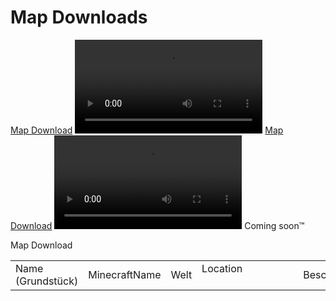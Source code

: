 <show-structure depth="0"/>

# Map Downloads

<tabs>
<tab title="1.19 Community Server">
<a href="https://drive.google.com/file/d/1Fi5ciIlGYr2B3KRIZHX6ArWtTY14I0K3/">Map Download</a>
<video src="https://www.youtube.com/watch?v=qIeR1H9HZ38%26ab_channel=CastCrafter"/>
<br/>
<br/>
<chapter title="Die wichtigsten Cords" collapsible="true">
<table>
<tr><td>Name (Grundstück)</td><td>MinecraftName</td><td>Welt</td><td>Location                                   </td><td>Beschreibung</td></tr>
<tr><td>Spawn &amp; Scoreboards</td><td>-/-</td><td>Overworld</td><td><code>0 110 0</code></td><td>Der Spawn mit ScoreBoards für Spielzeit und Währung. In der Umgebung befinden sich natürlich viele kleinere Grundstücke unterschiedlicher Qualität</td></tr>
<tr><td>Nether Decke</td><td>-/-</td><td>Nether</td><td><code>0 150 0</code></td><td>Der Shopping District des Servers und ein Treffpunkt für die Community</td></tr>
<tr><td> </td><td> </td><td> </td><td> </td><td> </td></tr>
<tr><td>Glumanda</td><td><code>MarvinKev</code></td><td>Overworld</td><td><code>5054 128 5384</code></td><td>Ein Glumanda.</td></tr>
<tr><td>Mittelalter Cave Base</td><td><code>Kartoffel_xD</code></td><td>Overworld</td><td><code>6800 66 -2800</code></td><td>-/-</td></tr>
<tr><td>Wasserschloss</td><td><code>Lazy_RGB</code></td><td>Overworld</td><td><code>7655 90 -2841</code></td><td>Unterm Gebäude ist auch noch was. Die 3 umliegenden Inseln gehören auch dazu</td></tr>
<tr><td>BeaconShow &amp; co</td><td><code>TheBjoRedCraft</code></td><td>Overworld</td><td><code>-960 66 974</code></td><td>-/-</td></tr>
<tr><td>Schlucht Mansion &amp; co</td><td><code>Konstantin_S</code>, <code>Feuerball1407</code></td><td>Overworld</td><td><code>-519 134 -590</code></td><td>-/-</td></tr>
<tr><td>Eine Burg mit schöner Umgebung</td><td><code>djhase08</code>, <code>TaubenFrodo</code>, <code>SasaBrix</code></td><td>Overworld</td><td><code>193 111 -2638</code></td><td>Um die Burg befinden sich noch viele weitere Gebäude</td></tr>
<tr><td>Trockengelegte Tempel</td><td><code>Kendorflame</code>, <code>Schaui1609</code>, <code>officialkevl</code></td><td>Overworld</td><td><code>-1680 112 1227</code></td><td>2 Trockengelegte Tempel</td></tr>
<tr><td>Weltkarte</td><td><code>Leming55</code></td><td>Overworld</td><td><code>-66 76 199</code></td><td>-/-</td></tr>
<tr><td>Schloss</td><td><code>LenaLou_</code>, <code>la__laura_</code></td><td>Overworld</td><td><code>-4665 112 -6311</code></td><td>Ist nicht fertig, weil die Lust weg ist, aber sieht trotzdem gut aus. Habe meine Base unterm Schloss aber ist nichts Besonderes</td></tr>
<tr><td>Tempel</td><td><code>BrickCc</code></td><td>Overworld</td><td><code>-6000 106 -2798</code></td><td>-/-</td></tr>
<tr><td>Space Battleship Yamato + Leuchturm</td><td><code>nikola200655</code>, <code>Progeilo</code></td><td>Overworld</td><td><code>538 154 440</code></td><td>Das Anime-Schiff (Nicht fertig :PepeHands:), Leuchtturm, 2 lager von Progeilo, 1 Künstliche Höhle in die das Schiff sollte :z0mCopium: , 2 Baumfarmen ( von Keks kaputt gem.)Sehr viel ist unterirdisch</td></tr>
<tr><td>Speedmarc Base</td><td><code>Speed_Marc</code></td><td>Overworld</td><td><code>-2980 77 9716</code></td><td>-/-</td></tr>
<tr><td>Mansion</td><td>???</td><td>Overworld</td><td><code>-180 94 1053</code></td><td>Das Gebäude steht schon so lange, dass wir gar nicht mehr wissen, wem es gehört</td></tr>
<tr><td>Mensch ärger dich nicht, PvP Arena</td><td><code>Speed_Marc</code></td><td>Overworld</td><td><code>-1371 128 -851</code></td><td>Hier fanden einmal große Spiele statt</td></tr>
<tr><td>Mittelalter Stadt (+ Schiffe + Base)</td><td><code>Jo_field</code></td><td>Overworld</td><td><code>-1196 114 816</code></td><td>Am besten das TP für die Bilder verwenden: <a href="https://discord.com/channels/133198459531558912/851822693657083935/1112103155891699742">Hier</a></td></tr>
<tr><td>Inselbase, Keller und Aquadom</td><td><code>N333999666</code></td><td>Overworld</td><td><code>3116 73 -887</code></td><td>-/-</td></tr>
<tr><td>Netcastle &amp; co.</td><td><code>BlockNic</code>, <code>Twisti_twixi</code>, <code>Fuximus</code>, <code>BlockLukeHD</code>, <code>AlexMaro</code>, <code>Trytan</code>, <code>SirMax</code>, <code>SiderealPuppy90</code>, <code>PowerCraft</code>, <code>Gost|Pixel</code>, <code>Richart3855</code>, <code>Jo_Field</code></td><td>Overworld</td><td><code>-555 218 3903</code></td><td>- Große Netherburg inspiriert von Loony mit vielen Farmen und Redstoneschaltungen, z.B. Goldfabrik, Casino und Google Dino-Game etc.<br/>- Jesus-Statue aus Rio<br/>- Riesiger Steinelefant und vieles mehr in der Umgebung. <img src="netcastle-overview.png" thumbnail="true" width="256"/></td></tr>
<tr><td>Sci-Fi Pyramide</td><td><code>Sheppardt98</code></td><td>Overworld</td><td><code>8435 142 -2721</code></td><td>Das ist physikalisch unmöglich.</td></tr>
<tr><td>Community Tempel</td><td><code>Erzengel_36</code>, <code>Firedr4gon24</code></td><td>Overworld</td><td><code>-2304 100 84</code></td><td>Großer Tempel, welcher viele Spieler des Servers verewigt</td></tr>
<tr><td>Xenus Base</td><td><code>Xenus_LP</code></td><td>Overworld</td><td><code>-2568 114 4036</code></td><td>Großer Militärhafen mit UBooten, einem Kreuzer, Flugzeugen und anderen Fahrzeugen</td></tr>
<tr><td>Strand mit einigen Spielern des Servers&amp; co.</td><td><code>la__laura_</code></td><td>Overworld</td><td><code>-5009 70 -6300</code></td><td>Ein detaillierter Strand mit dutzenden aufwendig erstellten ArmorStands, welche die Community widerspiegeln</td></tr>
<tr><td>Japanische Tempelanlage</td><td><code>Erzengel_36</code>, <code>Firedr4gon24</code></td><td>Overworld</td><td><code>-1140 76 281</code></td><td>Riesige Tempelanlage. Erneut mit vielen Details und ArmorStand Dekorationen</td></tr>
<tr><td>Labor Laserbeast</td><td><code>Laserbeast_</code></td><td>Overworld</td><td><code>-269 46 319</code></td><td>Die Cords sind im Lager bei dem Abschiedsbuch, aber das Labor ist ja gleich eine Etage tiefer in der Erde. Nicht zu übersehen</td></tr>
</table>
</chapter>
</tab>

<tab title="1.18 Community Server">
<a href="https://drive.google.com/file/d/1ofcEedWs0scHFZnC_qTlybHT1dqRXrBp/view">Map Download</a>
<video src="https://www.youtube.com/watch?v=DIsrLx1XOXs%26ab_channel=CastCrafter"/>
<br/>
<br/>
<chapter title="Die wichtigsten Cords" collapsible="true">
<chapter title="Farmen">
<table>
<tr><td> </td><td>Location                                   </td><td>Beschreibung</td></tr>
<tr><td>Größte public Eisenfarm</td><td><code>985 76 398</code></td><td> </td></tr>
<tr><td>Shulker-Farm</td><td><code>8500 160 -3100</code></td><td> </td></tr>
<tr><td>Public Guardien-Farm</td><td><code>-800 85 -2268</code></td><td> </td></tr>
<tr><td>Overworld Piglin-Farm mit 19841 Blöcken Obsidian</td><td><code>3080 65 1966</code></td><td> </td></tr>
</table>
</chapter>
<chapter title="Basen">
<table>
<tr><td> </td><td>Location                                   </td><td>Beschreibung</td></tr>
<tr><td>Heil Klinik (Leider noch Rohbau)</td><td><code>-783 88 -3736</code></td><td> </td></tr>
<tr><td>Das Tal</td><td><code>6587 170 1022</code></td><td> </td></tr>
<tr><td>Detailliertes Grundstück (links) + Beacon-Rainbow mit Mischpult (rechts)</td><td><code>-1597 127 -610</code></td><td>Insgesamt 78 beacons</td></tr>
<tr><td>Farm Loch (links) + Grüne Base im Mushroom Island (rechts)</td><td><code>2741 130 2210</code></td><td> </td></tr>
<tr><td>Großer Baum</td><td><code>1560 100 34</code></td><td> </td></tr>
<tr><td>Nellos Island</td><td><code>54 67 -737</code></td><td> </td></tr>
<tr><td>Noeppis Kunstwerk</td><td><code>308 71 867</code></td><td> </td></tr>
<tr><td>Viele gute Basen</td><td><code>-630 114 -121</code></td><td> </td></tr>
<tr><td>Chinesischer-Style</td><td><code>-140 91 1086</code></td><td> </td></tr>
<tr><td>Amethyst-Kugel und eigener Graben (links) + Inspired by Cast CA9 (rechts)</td><td><code>-840 138 -951</code></td><td> </td></tr>
<tr><td>Custom Berg mit Burg und Schatzkammer (links) + PvP Arena (rechts)</td><td><code>637 117 -3</code></td><td> </td></tr>
<tr><td>Riesenbase mit Flugzeug, Uboot, Rakete... (links) + Künstliche Insel (rechts)</td><td><code>-1068 88 558</code></td><td> </td></tr>
</table>
</chapter>
</chapter>
</tab>

<tab title="1.20 Community Server">
<format color="Gray">Coming soon™️</format>

<format color="Gray">Map Download</format>

<chapter title="Die wichtigsten Cords" collapsible="true">

<table>
<tr><td>Name (Grundstück)</td><td>MinecraftName</td><td>Welt</td><td>Location                                   </td><td>Beschreibung</td></tr>
</table>
</chapter>
</tab>
</tabs>